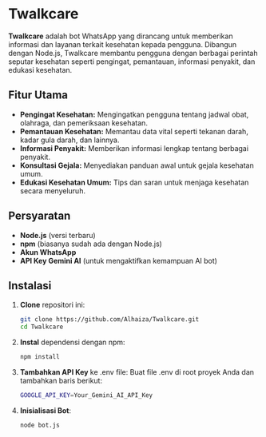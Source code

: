 # Twalkcare

**Twalkcare** adalah bot WhatsApp yang dirancang untuk memberikan informasi dan layanan terkait kesehatan kepada pengguna. Dibangun dengan Node.js, Twalkcare membantu pengguna dengan berbagai perintah seputar kesehatan seperti pengingat, pemantauan, informasi penyakit, dan edukasi kesehatan.

## Fitur Utama

- **Pengingat Kesehatan:** Mengingatkan pengguna tentang jadwal obat, olahraga, dan pemeriksaan kesehatan.
- **Pemantauan Kesehatan:** Memantau data vital seperti tekanan darah, kadar gula darah, dan lainnya.
- **Informasi Penyakit:** Memberikan informasi lengkap tentang berbagai penyakit.
- **Konsultasi Gejala:** Menyediakan panduan awal untuk gejala kesehatan umum.
- **Edukasi Kesehatan Umum:** Tips dan saran untuk menjaga kesehatan secara menyeluruh.

## Persyaratan

- **Node.js** (versi terbaru)
- **npm** (biasanya sudah ada dengan Node.js)
- **Akun WhatsApp**
- **API Key Gemini AI** (untuk mengaktifkan kemampuan AI bot)

## Instalasi

1. **Clone** repositori ini:

   ```bash
   git clone https://github.com/Alhaiza/Twalkcare.git
   cd Twalkcare
   ```

2. **Instal** dependensi dengan npm:

   ```bash
   npm install
   ```

3. **Tambahkan API Key** ke .env file: Buat file .env di root proyek Anda dan tambahkan baris berikut:

   ```bash
   GOOGLE_API_KEY=Your_Gemini_AI_API_Key
   ```

4. **Inisialisasi Bot**:
   ```bash
   node bot.js
   ```
